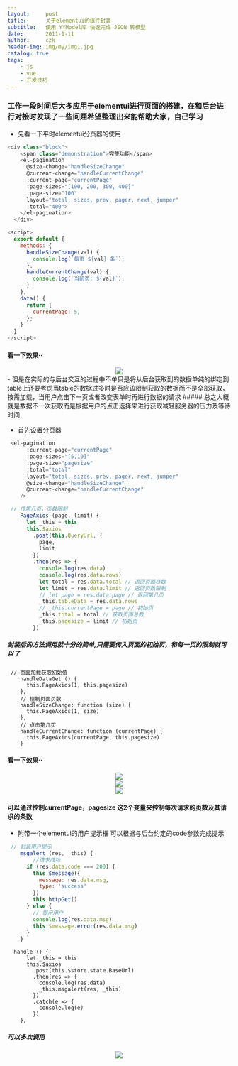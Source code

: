 ```yaml
---
layout:     post
title:      关于elementui的组件封装
subtitle:   使用 YYModel库 快速完成 JSON 转模型
date:       2011-1-11
author:     czk
header-img: img/my/img1.jpg
catalog: true
tags:
    - js
    - vue
    - 开发技巧
---
```

### 工作一段时间后大多应用于elementui进行页面的搭建，在和后台进行对接时发现了一些问题希望整理出来能帮助大家，自己学习

- 先看一下平时elementui分页器的使用
``` JavaScript
<div class="block">
    <span class="demonstration">完整功能</span>
    <el-pagination
      @size-change="handleSizeChange"
      @current-change="handleCurrentChange"
      :current-page="currentPage"
      :page-sizes="[100, 200, 300, 400]"
      :page-size="100"
      layout="total, sizes, prev, pager, next, jumper"
      :total="400">
    </el-pagination>
  </div>
```
```JAVASCRIPT
<script>
  export default {
    methods: {
      handleSizeChange(val) {
        console.log(`每页 ${val} 条`);
      },
      handleCurrentChange(val) {
        console.log(`当前页: ${val}`);
      }
    },
    data() {
      return {
        currentPage: 5,
      };
    }
  }
</script>
```


#### 看一下效果··
<div align=center><img src="https://user-gold-cdn.xitu.io/2019/1/11/1683d04179a30abb?w=730&h=111&f=png&s=4685"/ ></div>
- 但是在实际的与后台交互的过程中不单只是将从后台获取到的数据单纯的绑定到table上还要考虑当table的数据过多时是否应该限制获取的数据而不是全部获取，按需加载，当用户点击下一页或者改变表单时再进行数据的请求
##### 总之大概就是数据不一次获取而是根据用户的点击选择来进行获取减轻服务器的压力及等待时间

- 首先设置分页器
``` JavaScript
 <el-pagination
      :current-page="currentPage"
      :page-sizes="[5,10]"
      :page-size="pagesize"
      :total="total"
      layout="total, sizes, prev, pager, next, jumper"
      @size-change="handleSizeChange"
      @current-change="handleCurrentChange"
    />
```
```JAVASCRIPT
 // 传第几页，页数限制
    PageAxios (page, limit) {
      let _this = this
      this.$axios
        .post(this.QueryUrl, {
          page,
          limit
        })
        .then(res => {
          console.log(res.data)
          console.log(res.data.rows)
          let total = res.data.total // 返回页面总数
          let limit = res.data.limit // 返回页数限制
          // let page = res.data.page // 返回第几页
          _this.tableData = res.data.rows
          // _this.currentPage = page // 初始页
          _this.total = total // 获取页面总数
          _this.pagesize = limit // 初始页
        })
```
##### 封装后的方法调用就十分的简单,只需要传入页面的初始页，和每一页的限制就可以了
```
 // 页面加载获取初始值
    handleDataGet () {
      this.PageAxios(1, this.pagesize)
    },
    // 控制页面页数
    handleSizeChange: function (size) {
      this.PageAxios(1, size)
    },
    // 点击第几页
    handleCurrentChange: function (currentPage) {
      this.PageAxios(currentPage, this.pagesize)
    }
```


#### 看一下效果··
<div align=center><img src="https://user-gold-cdn.xitu.io/2019/1/11/1683d070d06af255?w=1727&h=532&f=png&s=44090"/ ></div>
<div align=center><img src="https://user-gold-cdn.xitu.io/2019/1/11/1683d08244507026?w=1547&h=475&f=png&s=29338"/ ></div>
<div align=center><img src="https://user-gold-cdn.xitu.io/2019/1/11/1683d0852db6d468?w=1637&h=465&f=png&s=34642"/ ></div>

#### 可以通过控制currentPage，pagesize 这2个变量来控制每次请求的页数及其请求的条数

- 附带一个elementui的用户提示框 可以根据与后台约定的code参数完成提示
```JAVASCRIPT
 // 封装用户提示
    msgalert (res, _this) {
        //请求成功
      if (res.data.code === 200) {
        this.$message({
          message: res.data.msg,
          type: 'success'
        })
        this.httpGet()
      } else {
        // 提示用户
        console.log(res.data.msg)
        this.$message.error(res.data.msg)
      }
    }
```
```JS
  handle () {
      let _this = this
      this.$axios
        .post(this.$store.state.BaseUrl)
        .then(res => {
          console.log(res.data)
          _this.msgalert(res, _this)
        })
        .catch(e => {
          console.log(e)
        })
    },
```
##### 可以多次调用
<div align=center><img src="https://user-gold-cdn.xitu.io/2019/1/11/1683d0d991e1b0d0?w=380&h=52&f=png&s=2666"/ ></div>

